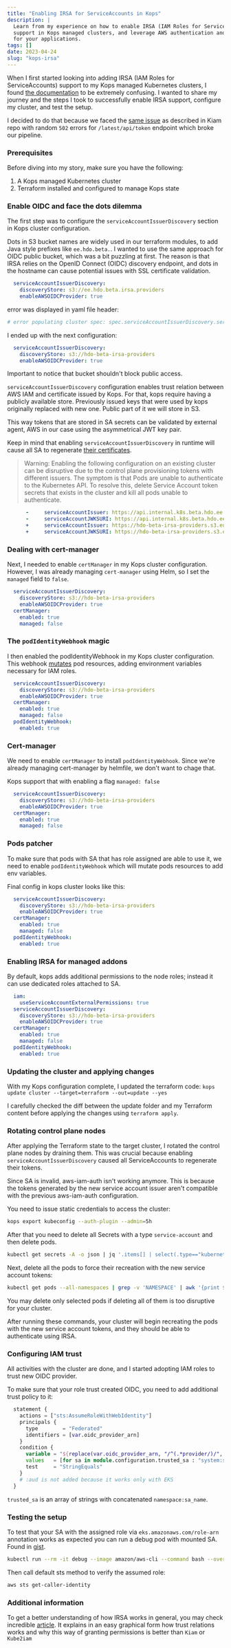 ```yaml
---
title: "Enabling IRSA for ServiceAccounts in Kops"
description: |
  Learn from my experience on how to enable IRSA (IAM Roles for ServiceAccounts)
  support in Kops managed clusters, and leverage AWS authentication and authorization
  for your applications.
tags: []
date: 2023-04-24
slug: "kops-irsa"
---
```


When I first started looking into adding IRSA (IAM Roles for ServiceAccounts) support to my
Kops managed Kubernetes clusters, I found [the documentation][1] to be extremely confusing. 
I wanted to share my journey and the steps I took to successfully enable IRSA support, 
configure my cluster, and test the setup.

I decided to do that because we faced the [same issue][2] as described in Kiam repo
with random `502` errors for `/latest/api/token` endpoint which broke our pipeline.

### Prerequisites

Before diving into my story, make sure you have the following:

1. A Kops managed Kubernetes cluster
2. Terraform installed and configured to manage Kops state

### Enable OIDC and face the dots dilemma

The first step was to configure the `serviceAccountIssuerDiscovery` section in Kops 
cluster configuration.

Dots in S3 bucket names are widely used in our terraform modules, to add Java style prefixes
like `ee.hdo.beta.`. I wanted to use the same approach for OIDC public bucket, which was
a bit puzzling at first.
The reason is that IRSA relies on the OpenID Connect (OIDC) discovery endpoint, and dots
in the hostname can cause potential issues with SSL certificate validation.

```yaml
  serviceAccountIssuerDiscovery:
    discoveryStore: s3://ee.hdo.beta.irsa.providers
    enableAWSOIDCProvider: true
```

error was displayed in yaml file header:

```yaml
# error populating cluster spec: spec.serviceAccountIssuerDiscovery.serviceAccountIssuerDiscovery.discoveryStore: Invalid value: "s3://ee.hdo.beta.irsa.providers": Bucket name cannot contain dots
```

I ended up with the next configuration:

```yaml
  serviceAccountIssuerDiscovery:
    discoveryStore: s3://hdo-beta-irsa-providers
    enableAWSOIDCProvider: true
```

Important to notice that bucket shouldn't block public access.

`serviceAccountIssuerDiscovery` configuration enables trust relation between AWS IAM
and certificate issued by Kops. For that, kops require having a publicly available store.
Previously issued keys that were used by kops originally replaced with new one. Public part of it
we will store in S3.

This way tokens that are stored in SA secrets can be validated by external agent, AWS in our case
using the asymmetrical JWT key pair.


Keep in mind that enabling `serviceAccountIssuerDiscovery` in runtime will cause all SA to regenerate
[their certificates][1].

> Warning: Enabling the following configuration on an existing cluster can be disruptive due to the 
> control plane provisioning tokens with different issuers. The symptom is that Pods are unable to 
> authenticate to the Kubernetes API. To resolve this, delete Service Account token secrets that exists 
> in the cluster and kill all pods unable to authenticate.

```yaml
      -     serviceAccountIssuer: https://api.internal.k8s.beta.hdo.ee
      -     serviceAccountJWKSURI: https://api.internal.k8s.beta.hdo.ee/openid/v1/jwks
      +     serviceAccountIssuer: https://hdo-beta-irsa-providers.s3.eu-west-1.amazonaws.com
      +     serviceAccountJWKSURI: https://hdo-beta-irsa-providers.s3.eu-west-1.amazonaws.com/openid/v1/jwks
```

### Dealing with cert-manager

Next, I needed to enable `certManager` in my Kops cluster configuration. However, I was already 
managing `cert-manager` using Helm, so I set the `managed` field to `false`.

```yaml
  serviceAccountIssuerDiscovery:
    discoveryStore: s3://hdo-beta-irsa-providers
    enableAWSOIDCProvider: true
  certManager:
    enabled: true
    managed: false
```

### The `podIdentityWebhook` magic

I then enabled the podIdentityWebhook in my Kops cluster configuration. This webhook [mutates][3]
pod resources, adding environment variables necessary for IAM roles.

```yaml
  serviceAccountIssuerDiscovery:
    discoveryStore: s3://hdo-beta-irsa-providers
    enableAWSOIDCProvider: true
  certManager:
    enabled: true
    managed: false
  podIdentityWebhook:
    enabled: true
```

### Cert-manager

We need to enable `certManager` to install `podIdentityWebhook`. Since we're already managing
cert-manager by helmfile, we don't want to chage that.

Kops support that with enabling a flag `managed: false`

```yaml
  serviceAccountIssuerDiscovery:
    discoveryStore: s3://hdo-beta-irsa-providers
    enableAWSOIDCProvider: true
  certManager:
    enabled: true
    managed: false
```

### Pods patcher

To make sure that pods with SA that has role assigned are able to use it, we need
to enable `podIdentityWebhook` which will mutate pods resources to add
env variables.

Final config in kops cluster looks like this:

```yaml
  serviceAccountIssuerDiscovery:
    discoveryStore: s3://hdo-beta-irsa-providers
    enableAWSOIDCProvider: true
  certManager:
    enabled: true
    managed: false
  podIdentityWebhook:
    enabled: true
```

### Enabling IRSA for managed addons

By default, kops adds additional permissions to the node roles; instead it can use
dedicated roles attached to SA.

```yaml
  iam:
    useServiceAccountExternalPermissions: true
  serviceAccountIssuerDiscovery:
    discoveryStore: s3://hdo-beta-irsa-providers
    enableAWSOIDCProvider: true
  certManager:
    enabled: true
    managed: false
  podIdentityWebhook:
    enabled: true
```

### Updating the cluster and applying changes

With my Kops configuration complete, I updated the terraform code:
`kops update cluster --target=terraform --out=update --yes`

I carefully checked the diff between the update folder and my Terraform
content before applying the changes using `terraform apply`.

### Rotating control plane nodes

After applying the Terraform state to the target cluster, I rotated the
control plane nodes by draining them. This was crucial because enabling
`serviceAccountIssuerDiscovery` caused all ServiceAccounts to regenerate their tokens.

Since SA is invalid, aws-iam-auth isn't working anymore. 
This is because the tokens generated by the new service account issuer aren't compatible with the previous aws-iam-auth configuration.

You need to issue static credentials to access the cluster:

```bash
kops export kubeconfig --auth-plugin --admin=5h
```

After that you need to delete all Secrets with a type `service-account` and then delete pods.

```bash
kubectl get secrets -A -o json | jq '.items[] | select(.type=="kubernetes.io/service-account-token") | "kubectl delete secret \(.metadata.name) -n \(.metadata.namespace)"' | xargs -n 1 bash -c
```

Next, delete all the pods to force their recreation with the new service account tokens:
```bash 
kubectl get pods --all-namespaces | grep -v 'NAMESPACE' | awk '{print $1" "$2}' | xargs -n 2 bash -c 'kubectl delete pod -n $0 $1'
```

You may delete only selected pods if deleting all of them is too disruptive for your cluster.

After running these commands, your cluster will begin recreating the pods with the new service account tokens, and they should be able to authenticate using IRSA.

### Configuring IAM trust

All activities with the cluster are done, and I started adopting IAM roles to trust new OIDC
provider.

To make sure that your role trust created OIDC, you need to add additional trust policy to it:

```terraform
  statement {
    actions = ["sts:AssumeRoleWithWebIdentity"]
    principals {
      type        = "Federated"
      identifiers = [var.oidc_provider_arn]
    }
    condition {
      variable = "${replace(var.oidc_provider_arn, "/^(.*provider/)/", "")}:sub"
      values   = [for sa in module.configuration.trusted_sa : "system:serviceaccount:${sa}"]
      test     = "StringEquals"
    }
    # :aud is not added because it works only with EKS
  }
```

`trusted_sa` is an array of strings with concatenated `namespace:sa_name`. 


### Testing the setup

To test that your SA with the assigned role via `eks.amazonaws.com/role-arn` annotation works as expected
you can run a debug pod with mounted SA. Found in [gist][5]. 

```bash
kubectl run --rm -it debug --image amazon/aws-cli --command bash --overrides='{ "spec": { "serviceAccount": "my-cool-service-account" }  }'
```

Then call default sts method to verify the assumed role:

```bash
aws sts get-caller-identity
```

### Additional information

To get a better understanding of how IRSA works in general, you may check incredible [article][7].
It explains in an easy graphical form how trust relations works and why this way of granting permissions
is better than `Kiam` or `Kube2iam`

[1]: https://kops.sigs.k8s.io/cluster_spec/#service-account-issuer-discovery-and-aws-iam-roles-for-service-accounts-irsa
[2]: https://github.com/uswitch/kiam/issues/398
[3]: https://github.com/aws/amazon-eks-pod-identity-webhook
[4]: https://kops.sigs.k8s.io/cluster_spec/#iam-roles-for-addons
[5]: https://gist.github.com/aramse/6eb4a5b11269bb19d9ad35bb21ace6f6
[6]: https://repost.aws/knowledge-center/eks-troubleshoot-oidc-and-irsa
[7]: https://medium.com/@ankit.wal/the-how-of-iam-roles-for-service-accounts-irsa-on-aws-eks-3d76badb8942
[8]: https://aws.amazon.com/blogs/opensource/introducing-fine-grained-iam-roles-service-accounts/
